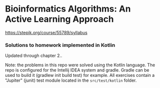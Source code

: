 # Bioinformatics Algorithms: An Active Learning Approach
https://stepik.org/course/55789/syllabus

### Solutions to homework implemented in Kotlin

Updated through chapter 2..

Note: the problems in this repo were solved using the Kotlin language.
The repo is configured for the Intellij IDEA system and gradle.
Gradle can be used to build it (gradlew init build test) for example.
All exercises contain a "Jupiter" (junit) test module located 
in the `src/test/kotlin` folder.


